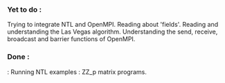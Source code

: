 ### Yet to do :
Trying to integrate NTL and OpenMPI.
Reading about 'fields'.
Reading and understanding the Las Vegas algorithm.
Understanding the send, receive, broadcast and barrier functions of OpenMPI.

### Done :
: Running NTL examples : ZZ_p matrix programs.
